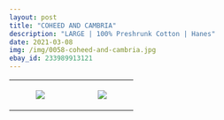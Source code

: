 ```yaml
---
layout: post
title: "COHEED AND CAMBRIA"
description: "LARGE | 100% Preshrunk Cotton | Hanes"
date: 2021-03-08
img: /img/0058-coheed-and-cambria.jpg
ebay_id: 233989913121
---
```




<table style="width:100%;"><tr><td style="vertical-align:top;">
      <figure class="tmblr-full" data-orig-height="2048" data-orig-width="1365" data-orig-src="https://concertshirts.netlify.app/shirts/0058/0058-01.jpg"><img src="https://64.media.tumblr.com/1b3f9e060e0668f6eb449754e6adf1e3/12f7a3fd11c3e142-69/s540x810/12e120cd0a6eeeb94ff201e758b45295d93b2df9.jpg" data-orig-height="2048" data-orig-width="1365" data-orig-src="https://concertshirts.netlify.app/shirts/0058/0058-01.jpg"/></figure></td>
    <td style="vertical-align:top;">
      <figure class="tmblr-full" data-orig-height="2048" data-orig-width="1365" data-orig-src="https://concertshirts.netlify.app/shirts/0058/0058-02.jpg"><img src="https://64.media.tumblr.com/f421c0e2f636e3dfdd3539923e3503cc/12f7a3fd11c3e142-76/s540x810/5b3b648fbe67ec06d710276aab919770426aaeff.jpg" data-orig-height="2048" data-orig-width="1365" data-orig-src="https://concertshirts.netlify.app/shirts/0058/0058-02.jpg"/></figure></td>
  </tr></table>
